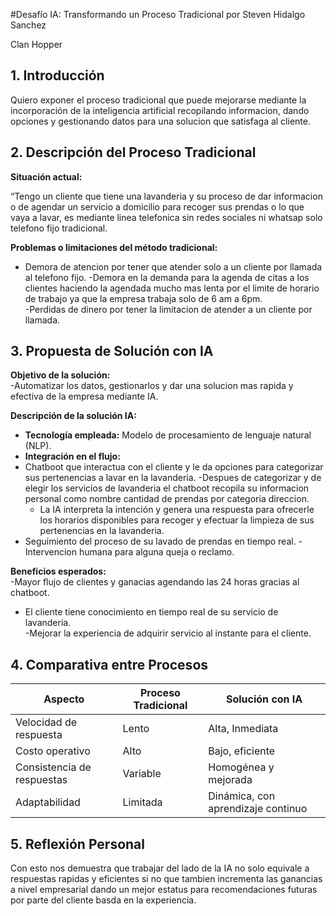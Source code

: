 #Desafío IA: Transformando un Proceso Tradicional por Steven Hidalgo Sanchez


Clan Hopper

## 1. Introducción

Quiero exponer el proceso tradicional que puede mejorarse mediante la incorporación de la inteligencia artificial recopilando informacion, dando opciones  y gestionando datos para una solucion que satisfaga al cliente.

## 2. Descripción del Proceso Tradicional
**Situación actual:**  

“Tengo un cliente que tiene una lavanderia y su proceso de dar informacion o de agendar un servicio a domicilio para recoger sus prendas o lo que vaya a lavar, es mediante linea telefonica sin redes sociales ni whatsap solo telefono fijo tradicional.

**Problemas o limitaciones del método tradicional:**  
- Demora de atencion por tener que atender solo a un cliente por llamada al telefono fijo.
-Demora en la demanda para la agenda de citas a los clientes haciendo la agendada mucho mas lenta por el limite de horario de trabajo ya que la empresa trabaja solo de 6 am a 6pm.  
-Perdidas de dinero por tener la limitacion de atender a un cliente por llamada.

## 3. Propuesta de Solución con IA
**Objetivo de la solución:**  
-Automatizar los datos, gestionarlos y dar una solucion mas rapida y efectiva de la empresa mediante IA.

**Descripción de la solución IA:**  
- **Tecnología empleada:** Modelo de procesamiento de lenguaje natural (NLP).  
- **Integración en el flujo:**
- Chatboot que interactua con el cliente y le da opciones para categorizar sus pertenencias a lavar en la lavanderia.
-Despues de categorizar y de elegir los servicios de lavanderia el chatboot recopila su informacion personal como nombre cantidad de prendas por categoria direccion.
  - La IA interpreta la intención y genera una respuesta para ofrecerle los horarios disponibles para recoger y efectuar la limpieza de sus pertenencias en la lavanderia.
- Seguimiento del proceso de su lavado de prendas en tiempo real.
-Intervencion humana para alguna queja o reclamo.

**Beneficios esperados:**  
-Mayor flujo de clientes y ganacias agendando las 24 horas gracias al chatboot.
- El cliente tiene conocimiento en tiempo real de su servicio de lavanderia.  
 -Mejorar la experiencia de adquirir servicio al instante para el cliente.


## 4. Comparativa entre Procesos

| Aspecto                    | Proceso Tradicional              | Solución con IA                         |
|----------------------------|----------------------------------|-----------------------------------------|
| Velocidad de respuesta     | Lento                            | Alta, Inmediata                         |
| Costo operativo            | Alto                             | Bajo, eficiente                         |
| Consistencia de respuestas | Variable                         | Homogénea y mejorada                    |
| Adaptabilidad              | Limitada                         | Dinámica, con aprendizaje continuo      |

## 5. Reflexión Personal

Con esto nos demuestra que trabajar del lado de la IA no solo equivale a respuestas rapidas y eficientes si no que tambien incrementa las ganancias a nivel empresarial dando un mejor estatus para recomendaciones futuras por parte del cliente basda en la experiencia.
